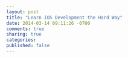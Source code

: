 ```yaml
---
layout: post
title: "Learn iOS Development the Hard Way"
date: 2014-03-14 09:11:26 -0700
comments: true
sharing: true
categories:
published: false
---
```



